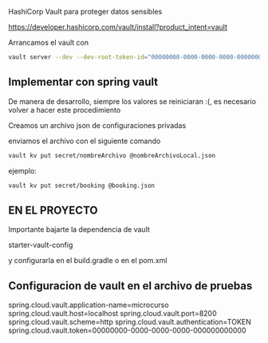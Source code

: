 
HashiCorp Vault para proteger datos sensibles

https://developer.hashicorp.com/vault/install?product_intent=vault

Arrancamos el vault con
```bash
vault server --dev --dev-root-token-id="00000000-0000-0000-0000-000000000000"
```

## Implementar con spring vault
De manera de desarrollo, siempre los
valores se reiniciaran :(, es necesario volver a hacer
este procedimiento

Creamos un archivo json de configuraciones privadas

enviamos el archivo con el siguiente comando
```bash
vault kv put secret/nombreArchivo @nombreArchivoLocal.json
```
ejemplo:
```bash
vault kv put secret/booking @booking.json
```

## EN EL PROYECTO
Importante bajarte la dependencia de vault

starter-vault-config

y configurarla en el build.gradle o en el pom.xml

## Configuracion de vault en el archivo de pruebas
spring.cloud.vault.application-name=microcurso
spring.cloud.vault.host=localhost
spring.cloud.vault.port=8200
spring.cloud.vault.scheme=http
spring.cloud.vault.authentication=TOKEN
spring.cloud.vault.token=00000000-0000-0000-0000-000000000000

